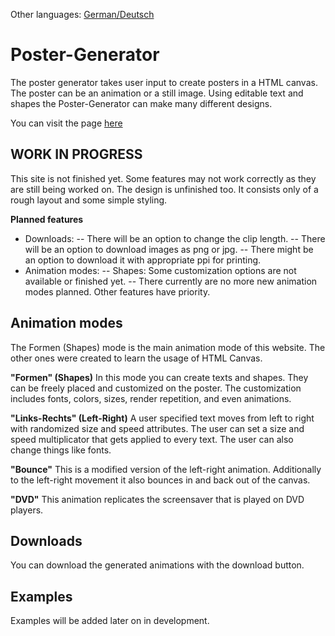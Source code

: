 Other languages: [German/Deutsch](https://github.com/PatrikAckermann/poster-generator/blob/master/README_de.md)

# Poster-Generator

The poster generator takes user input to create posters in a HTML canvas. The poster can be an animation or a still image. Using editable text and shapes the Poster-Generator can make many different designs.

You can visit the page [here](https://patrikackermann.github.io/poster-generator/)

## **WORK IN PROGRESS**
This site is not finished yet. Some features may not work correctly as they are still being worked on. 
The design is unfinished too. It consists only of a rough layout and some simple styling.

**Planned features**
- Downloads:
-- There will be an option to change the clip length.
-- There will be an option to download images as png or jpg.
-- There might be an option to download it with appropriate ppi for printing.
- Animation modes:
-- Shapes: Some customization options are not available or finished yet.
-- There currently are no more new animation modes planned. Other features have priority.

## Animation modes
The Formen (Shapes) mode is the main animation mode of this website. The other ones were created to learn the usage of HTML Canvas.

**"Formen" (Shapes)**
In this mode you can create texts and shapes. They can be freely placed and customized on the poster. The customization includes fonts, colors, sizes, render repetition, and even animations.

**"Links-Rechts" (Left-Right)**
A user specified text moves from left to right with randomized size and speed attributes. The user can set a size and speed multiplicator that gets applied to every text. The user can also change things like fonts.

**"Bounce"**
This is a modified version of the left-right animation. Additionally to the left-right movement it also bounces in and back out of the canvas.

**"DVD"**
This animation replicates the screensaver that is played on DVD players.

## Downloads
You can download the generated animations with the download button.

## Examples
Examples will be added later on in development.